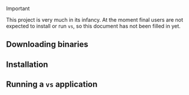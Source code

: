 > [!IMPORTANT]  
> This project is very much in its infancy. 
> At the moment final users are not expected to install or run `vs`, so this document has not been filled in yet.

## Downloading binaries

## Installation

## Running a `vs` application